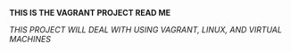 **THIS IS THE VAGRANT PROJECT READ ME**

*THIS PROJECT WILL DEAL WITH USING VAGRANT, LINUX, AND VIRTUAL MACHINES*
